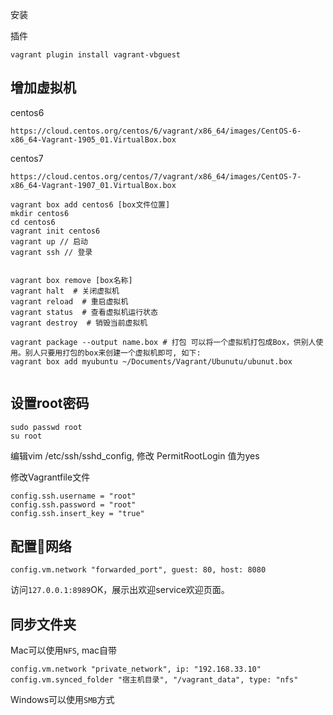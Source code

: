 安装

插件

```
vagrant plugin install vagrant-vbguest
```







## 增加虚拟机

centos6

```
https://cloud.centos.org/centos/6/vagrant/x86_64/images/CentOS-6-x86_64-Vagrant-1905_01.VirtualBox.box
```

centos7

```
https://cloud.centos.org/centos/7/vagrant/x86_64/images/CentOS-7-x86_64-Vagrant-1907_01.VirtualBox.box
```



```
vagrant box add centos6 [box文件位置]
mkdir centos6
cd centos6
vagrant init centos6
vagrant up // 启动
vagrant ssh // 登录


vagrant box remove [box名称]
vagrant halt  # 关闭虚拟机
vagrant reload  # 重启虚拟机
vagrant status  # 查看虚拟机运行状态
vagrant destroy  # 销毁当前虚拟机

vagrant package --output name.box # 打包 可以将一个虚拟机打包成Box，供别人使用。别人只要用打包的box来创建一个虚拟机即可, 如下:
vagrant box add myubuntu ~/Documents/Vagrant/Ubunutu/ubunut.box


```

## 设置root密码

```
sudo passwd root
su root
```

编辑vim /etc/ssh/sshd_config, 修改 PermitRootLogin 值为yes

修改Vagrantfile文件

```
config.ssh.username = "root"
config.ssh.password = "root"
config.ssh.insert_key = "true"
```

## 配置网络

```
config.vm.network "forwarded_port", guest: 80, host: 8080
```

访问`127.0.0.1:8989`OK，展示出欢迎service欢迎页面。

## 同步文件夹

Mac可以使用`NFS`, mac自带

```
config.vm.network "private_network", ip: "192.168.33.10"
config.vm.synced_folder "宿主机目录", "/vagrant_data", type: "nfs"
```

Windows可以使用`SMB`方式





